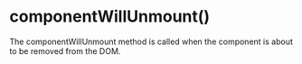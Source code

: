 # componentWillUnmount()

The componentWillUnmount method is called when the component is about to be removed from the DOM.